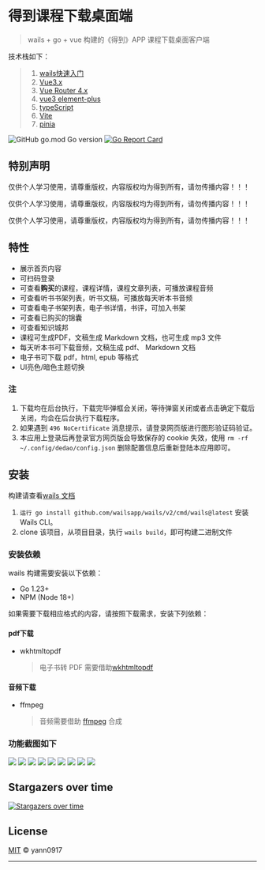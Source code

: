 # 得到课程下载桌面端

> wails + go + vue 构建的《得到》APP 课程下载桌面客户端

技术栈如下：

> 1. [wails快速入门](https://wails.io/zh-Hans/)
> 2. [Vue3.x](https://cn.vuejs.org/guide/introduction.html)
> 3. [Vue Router 4.x](https://router.vuejs.org/zh/introduction.html)
> 4. [vue3 element-plus](https://element-plus.org/zh-CN/)
> 5. [typeScript](https://www.typescriptlang.org/zh/docs/)
> 6. [Vite](https://cn.vitejs.dev/)
> 7. [pinia](https://pinia.vuejs.org/zh/)

![GitHub go.mod Go version](https://img.shields.io/github/go-mod/go-version/yann0917/dedao-gui)
[![Go Report Card](https://goreportcard.com/badge/github.com/yann0917/dedao-gui)](https://goreportcard.com/report/github.com/yann0917/dedao-gui)

## 特别声明

仅供个人学习使用，请尊重版权，内容版权均为得到所有，请勿传播内容！！！

仅供个人学习使用，请尊重版权，内容版权均为得到所有，请勿传播内容！！！

仅供个人学习使用，请尊重版权，内容版权均为得到所有，请勿传播内容！！！

## 特性

* 展示首页内容
* 可扫码登录
* 可查看**购买**的课程，课程详情，课程文章列表，可播放课程音频
* 可查看听书书架列表，听书文稿，可播放每天听本书音频
* 可查看电子书架列表，电子书详情，书评，可加入书架
* 可查看已购买的锦囊
* 可查看知识城邦
* 课程可生成PDF，文稿生成 Markdown 文档，也可生成 mp3 文件
* 每天听本书可下载音频，文稿生成 pdf、 Markdown 文档
* 电子书可下载 pdf，html, epub 等格式
* UI亮色/暗色主题切换

### 注

1. 下载均在后台执行，下载完毕弹框会关闭，等待弹窗关闭或者点击确定下载后关闭，均会在后台执行下载程序。
2. 如果遇到 `496 NoCertificate` 消息提示，请登录网页版进行图形验证码验证。
3. 本应用上登录后再登录官方网页版会导致保存的 cookie 失效，使用 `rm -rf ~/.config/dedao/config.json` 删除配置信息后重新登陆本应用即可。

## 安装

构建请查看[wails 文档](https://wails.io/zh-Hans/docs/introduction)

1. `运行 go install github.com/wailsapp/wails/v2/cmd/wails@latest` 安装 Wails CLI。
2. clone 该项目，从项目目录，执行 `wails build`，即可构建二进制文件

### 安装依赖

wails 构建需要安装以下依赖：

* Go 1.23+
* NPM (Node 18+)

如果需要下载相应格式的内容，请按照下载需求，安装下列依赖：

#### pdf下载

* wkhtmltopdf
  > 电子书转 PDF 需要借助[wkhtmltopdf](https://wkhtmltopdf.org/downloads.html)

#### 音频下载

* ffmpeg
  > 音频需要借助 [ffmpeg](https://ffmpeg.org/) 合成

### 功能截图如下

![](image/Snipaste_2023-04-16_21-11-23.png)
![](image/Snipaste_2023-04-17_00-01-03.png)
![](image/Snipaste_2023-04-16_21-09-18.png)
![](image/Snipaste_2023-02-21_19-13-26.png)
![](image/Snipaste_2023-02-21_19-14-14.png)
![](image/Snipaste_2023-02-21_19-14-27.png)
![](image/Snipaste_2023-02-21_19-15-12.png)
![](image/Snipaste_2023-02-21_19-15-44.png)
![](image/Snipaste_2023-02-21_19-25-03.png)

## Stargazers over time

[![Stargazers over time](https://starchart.cc/yann0917/dedao-gui.svg)](https://starchart.cc/yann0917/dedao-gui)

## License

[MIT](./LICENSE) © yann0917

---
